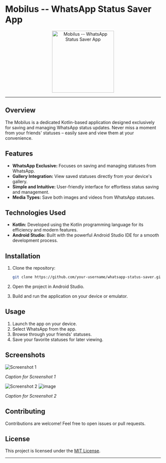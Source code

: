 # Mobilus -- WhatsApp Status Saver App 

<p align="center">
  <img src="https://your-image-link.png" alt="Mobilus -- WhatsApp Status Saver App " width="200"/>
</p>

---

## Overview

The Mobilus is a dedicated Kotlin-based application designed exclusively for saving and managing WhatsApp status updates. Never miss a moment from your friends' statuses – easily save and view them at your convenience.

## Features

- **WhatsApp Exclusive:** Focuses on saving and managing statuses from WhatsApp.
- **Gallery Integration:** View saved statuses directly from your device's gallery.
- **Simple and Intuitive:** User-friendly interface for effortless status saving and management.
- **Media Types:** Save both images and videos from WhatsApp statuses.

## Technologies Used

- **Kotlin:** Developed using the Kotlin programming language for its efficiency and modern features.
- **Android Studio:** Built with the powerful Android Studio IDE for a smooth development process.

## Installation

1. Clone the repository:
   ```bash
   git clone https://github.com/your-username/whatsapp-status-saver.git
   ```

2. Open the project in Android Studio.

3. Build and run the application on your device or emulator.

## Usage

1. Launch the app on your device.
2. Select WhatsApp from the app.
3. Browse through your friends' statuses.
4. Save your favorite statuses for later viewing.

## Screenshots

![Screenshot 1](screenshots/screenshot1.png)



*Caption for Screenshot 1*

![Screenshot 2](screenshots/screenshot2.png)
![image](https://github.com/SarvT/Moblius/assets/91484197/3daa981d-d7e1-4e73-ab7a-888796e4897f)

*Caption for Screenshot 2*

## Contributing

Contributions are welcome! Feel free to open issues or pull requests.

## License

This project is licensed under the [MIT License](LICENSE).

---

